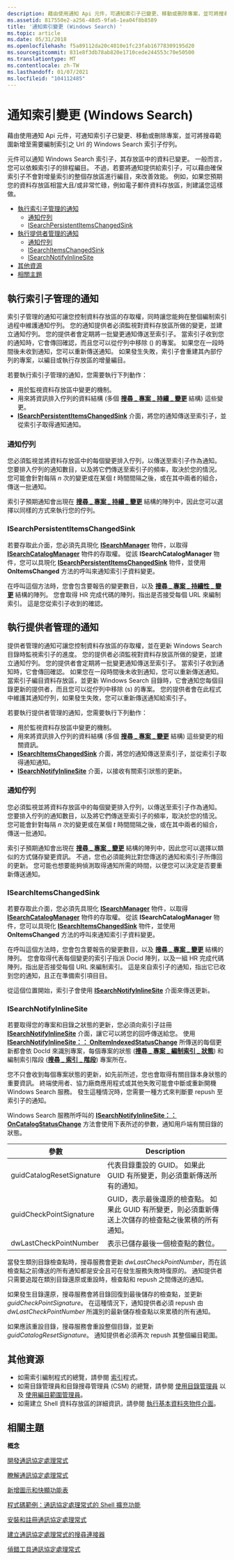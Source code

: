 ```yaml
---
description: 藉由使用通知 Api 元件，可通知索引子已變更、移動或刪除專案，並可將搜尋範圍新增至需要編制索引之 Url 的 Windows Search 索引子佇列。
ms.assetid: 817550e2-a256-48d5-9fa6-1ea04f8b8589
title: '通知索引變更 (Windows Search) '
ms.topic: article
ms.date: 05/31/2018
ms.openlocfilehash: f5a89112da20c4010e1fc23fab16778309195d20
ms.sourcegitcommit: 831e8f3db78ab820e1710cede244553c70e50500
ms.translationtype: MT
ms.contentlocale: zh-TW
ms.lasthandoff: 01/07/2021
ms.locfileid: "104112485"
---
```

# <a name="notifying-the-index-of-changes-windows-search"></a>通知索引變更 (Windows Search) 

藉由使用通知 Api 元件，可通知索引子已變更、移動或刪除專案，並可將搜尋範圍新增至需要編制索引之 Url 的 Windows Search 索引子佇列。

元件可以通知 Windows Search 索引子，其存放區中的資料已變更。 一般而言，您可以依賴索引子的排程編目。 不過，若要將通知提供給索引子，可以藉由確保索引子不會對增量索引的整個存放區進行編目，來改善效能。 例如，如果您預期您的資料存放區相當大且/或非常忙碌，例如電子郵件資料存放區，則建議您這樣做。

-   [執行索引子管理的通知](#implementing-indexer-managed-notifications)
    -   [通知佇列](#notifications-queue)
    -   [ISearchPersistentItemsChangedSink](#isearchpersistentitemschangedsink)
-   [執行提供者管理的通知](#implementing-provider-managed-notifications)
    -   [通知佇列](#notifications-queue)
    -   [ISearchItemsChangedSink](#isearchitemschangedsink)
    -   [ISearchNotifyInlineSite](#isearchnotifyinlinesite)
-   [其他資源](#additional-resources)
-   [相關主題](#related-topics)

## <a name="implementing-indexer-managed-notifications"></a>執行索引子管理的通知

索引子管理的通知可讓您控制資料存放區的存取權，同時讓您能夠在整個編制索引過程中維護通知佇列。 您的通知提供者必須監視對資料存放區所做的變更，並建立通知佇列。 您的提供者會定期將一批變更通知傳送至索引子。 當索引子收到您的通知時，它會傳回確認，而且您可以從佇列中移除 () 的專案。 如果您在一段時間後未收到通知，您可以重新傳送通知。 如果發生失敗，索引子會重建其內部佇列的專案，以編目或執行存放區的增量編目。

若要執行索引子管理的通知，您需要執行下列動作：

-   用於監視資料存放區中變更的機制。
-   用來將資訊排入佇列的資料結構 (多個 [**搜尋 \_ 專案 \_ 持續 \_ 變更**](/windows/desktop/api/Searchapi/ns-searchapi-search_item_persistent_change) 結構) 這些變更。
-   [**ISearchPersistentItemsChangedSink**](/windows/desktop/api/Searchapi/nn-searchapi-isearchpersistentitemschangedsink) 介面，將您的通知傳送至索引子，並從索引子取得通知通知。

### <a name="notifications-queue"></a>通知佇列

您必須監視並將資料存放區中的每個變更排入佇列，以傳送至索引子作為通知。 您要排入佇列的通知數目，以及將它們傳送至索引子的頻率，取決於您的情況。 您可能會針對每隔 *n* 次的變更或在某個 *t* 時間間隔之後，或在其中兩者的組合，傳送一批通知。

索引子預期通知會出現在 [**搜尋 \_ 專案 \_ 持續 \_ 變更**](/windows/desktop/api/Searchapi/ns-searchapi-search_item_persistent_change) 結構的陣列中，因此您可以選擇以同樣的方式來執行您的佇列。

### <a name="isearchpersistentitemschangedsink"></a>ISearchPersistentItemsChangedSink

若要存取此介面，您必須先具現化 [**ISearchManager**](/windows/desktop/api/Searchapi/nn-searchapi-isearchmanager) 物件，以取得 [**ISearchCatalogManager**](/windows/desktop/api/Searchapi/nn-searchapi-isearchcatalogmanager) 物件的存取權。 從該 **ISearchCatalogManager** 物件，您可以具現化 [**ISearchPersistentItemsChangedSink**](/windows/desktop/api/Searchapi/nn-searchapi-isearchpersistentitemschangedsink) 物件，並使用 **OnItemsChanged** 方法的呼叫來通知索引子資料變更。

在呼叫這個方法時，您會包含要報告的變更數目，以及 [**搜尋 \_ 專案 \_ 持續性 \_ 變更**](/windows/desktop/api/Searchapi/ns-searchapi-search_item_persistent_change) 結構的陣列。 您會取得 HR 完成代碼的陣列，指出是否接受每個 URL 來編制索引。 這是您從索引子收到的確認。

## <a name="implementing-provider-managed-notifications"></a>執行提供者管理的通知

提供者管理的通知可讓您控制資料存放區的存取權，並在更新 Windows Search 目錄時監視索引子的進度。 您的提供者必須監視對資料存放區所做的變更，並建立通知佇列。 您的提供者會定期將一批變更通知傳送至索引子。 當索引子收到通知時，它會傳回確認。 如果您在一段時間後未收到通知，您可以重新傳送通知。 當索引子編目資料存放區，並更新 Windows Search 目錄時，它會通知您每個目錄更新的提供者，而且您可以從佇列中移除 (s) 的專案。 您的提供者會在此程式中維護其通知佇列，如果發生失敗，您可以重新傳送通知給索引子。

若要執行提供者管理的通知，您需要執行下列動作：

-   用於監視資料存放區中變更的機制。
-   用來將資訊排入佇列的資料結構 (多個 [**搜尋 \_ 專案 \_ 變更**](/windows/desktop/api/Searchapi/ns-searchapi-search_item_change) 結構) 這些變更的相關資訊。
-   [**ISearchItemsChangedSink**](/windows/desktop/api/Searchapi/nn-searchapi-isearchitemschangedsink) 介面，將您的通知傳送至索引子，並從索引子取得通知通知。
-   [**ISearchNotifyInlineSite**](/windows/desktop/api/Searchapi/nn-searchapi-isearchnotifyinlinesite) 介面，以接收有關索引狀態的更新。

### <a name="notifications-queue"></a>通知佇列

您必須監視並將資料存放區中的每個變更排入佇列，以傳送至索引子作為通知。 您要排入佇列的通知數目，以及將它們傳送至索引子的頻率，取決於您的情況。 您可能會針對每隔 *n* 次的變更或在某個 *t* 時間間隔之後，或在其中兩者的組合，傳送一批通知。

索引子預期通知會出現在 [**搜尋 \_ 專案 \_ 變更**](/windows/desktop/api/Searchapi/ns-searchapi-search_item_change) 結構的陣列中，因此您可以選擇以類似的方式儲存變更資訊。 不過，您也必須能夠比對您傳送的通知和索引子所傳回的更新。 您可能也想要能夠偵測取得通知所需的時間，以便您可以決定是否要重新傳送通知。

### <a name="isearchitemschangedsink"></a>ISearchItemsChangedSink

若要存取此介面，您必須先具現化 [**ISearchManager**](/windows/desktop/api/Searchapi/nn-searchapi-isearchmanager) 物件，以取得 [**ISearchCatalogManager**](/windows/desktop/api/Searchapi/nn-searchapi-isearchcatalogmanager) 物件的存取權。 從該 **ISearchCatalogManager** 物件，您可以具現化 [**ISearchItemsChangedSink**](/windows/desktop/api/Searchapi/nn-searchapi-isearchitemschangedsink) 物件，並使用 **OnItemsChanged** 方法的呼叫來通知索引子資料變更。

在呼叫這個方法時，您會包含要報告的變更數目，以及 [**搜尋 \_ 專案 \_ 變更**](/windows/desktop/api/Searchapi/ns-searchapi-search_item_change) 結構的陣列。 您會取得代表每個變更的索引子指派 Docid 陣列，以及一組 HR 完成代碼陣列，指出是否接受每個 URL 來編制索引。 這是來自索引子的通知，指出它已收到您的通知，且正在準備索引項目目。

從這個位置開始，索引子會使用 [**ISearchNotifyInlineSite**](/windows/desktop/api/Searchapi/nn-searchapi-isearchnotifyinlinesite) 介面來傳送更新。

### <a name="isearchnotifyinlinesite"></a>ISearchNotifyInlineSite

若要取得您的專案和目錄之狀態的更新，您必須向索引子註冊 [**ISearchNotifyInlineSite**](/windows/desktop/api/Searchapi/nn-searchapi-isearchnotifyinlinesite) 介面，讓它可以將您的回呼傳送給您。 使用 [**ISearchNotifyInlineSite：： OnItemIndexedStatusChange**](/windows/desktop/api/Searchapi/nf-searchapi-isearchnotifyinlinesite-onitemindexedstatuschange) 所傳送的每個更新都會依 DocId 來識別專案，每個專案的狀態 ([**搜尋 \_ 專案 \_ 編制索引 \_ 狀態**](/windows/desktop/api/Searchapi/ns-searchapi-search_item_indexing_status)) 和編制索引階段 ([**搜尋 \_ 索引 \_ 階段**](/windows/desktop/api/Searchapi/ne-searchapi-search_indexing_phase)) 專案所在。

您不只會收到每個專案狀態的更新，如先前所述，您也會取得有關目錄本身狀態的重要資訊。 終端使用者、協力廠商應用程式或其他失敗可能會中斷或重新開機 Windows Search 服務。 發生這種情況時，您需要一種方式來判斷要 repush 至索引子的通知。

Windows Search 服務所呼叫的 [**ISearchNotifyInlineSite：： OnCatalogStatusChange**](/windows/desktop/api/Searchapi/nf-searchapi-isearchnotifyinlinesite-oncatalogstatuschange) 方法會使用下表所述的參數，通知用戶端有關目錄的狀態。



| 參數                 | Description                                                                                                                                           |
|---------------------------|-------------------------------------------------------------------------------------------------------------------------------------------------------|
| guidCatalogResetSignature | 代表目錄重設的 GUID。 如果此 GUID 有所變更，則必須重新傳送所有的通知。                                                        |
| guidCheckPointSignature   | GUID，表示最後還原的檢查點。 如果此 GUID 有所變更，則必須重新傳送上次儲存的檢查點之後累積的所有通知。 |
| dwLastCheckPointNumber    | 表示已儲存最後一個檢查點的數位。                                                                                                        |



 

 

當發生類別目錄檢查點時，搜尋服務會更新 *dwLastCheckPointNumber*，而在該檢查點之前傳送的所有通知都是安全且可在發生服務失敗時復原的。 通知提供者只需要追蹤在類別目錄還原或重設時，檢查點和 repush 之間傳送的通知。

如果發生目錄還原，搜尋服務會將目錄回復到最後儲存的檢查點，並更新 *guidCheckPointSignature*。 在這種情況下，通知提供者必須 repush 由 *dwLastCheckPointNumber* 所識別的最新儲存檢查點以來累積的所有通知。

如果應該重設目錄，搜尋服務會重設整個目錄，並更新 *guidCatalogResetSignature*。 通知提供者必須再次 repush 其整個編目範圍。

## <a name="additional-resources"></a>其他資源

-   如需索引編制程式的總覽，請參閱 [索引](-search-indexing-process-overview.md)程式。
-   如需目錄管理員和目錄搜尋管理員 (CSM) 的總覽，請參閱 [使用目錄管理員](-search-3x-wds-mngidx-catalog-manager.md) 以及 [使用編目範圍管理員](-search-3x-wds-extidx-csm.md)。
-   如需建立 Shell 資料存放區的詳細資訊，請參閱 [執行基本資料夾物件介面](/previous-versions/windows/desktop/legacy/cc144093(v=vs.85))。

## <a name="related-topics"></a>相關主題

<dl> <dt>

**概念**
</dt> <dt>

[開發通訊協定處理常式](-search-3x-wds-phaddins.md)
</dt> <dt>

[瞭解通訊協定處理常式](-search-3x-wds-extidx-prot-implementing.md)
</dt> <dt>

[新增圖示和快顯功能表](-search-3x-wds-ph-ui-extensions.md)
</dt> <dt>

[程式碼範例：通訊協定處理常式的 Shell 擴充功能](-search-3x-wds-ph-ui-samplecode.md)
</dt> <dt>

[安裝和註冊通訊協定處理常式](-search-3x-wds-ph-install-registration.md)
</dt> <dt>

[建立通訊協定處理常式的搜尋連接器](-search-3x-wds-ph-search-connector.md)
</dt> <dt>

[偵錯工具通訊協定處理常式](-search-ws-protocolhandlertesting.md)
</dt> </dl>

 

 

